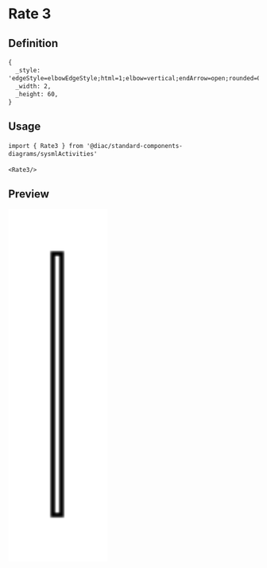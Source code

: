 # Rate 3

## Definition

```
{
  _style: 'edgeStyle=elbowEdgeStyle;html=1;elbow=vertical;endArrow=open;rounded=0;verticalAlign=top;entryX=0;entryY=0.5;labelBackgroundColor=none;endSize=12;',
  _width: 2,
  _height: 60,
}
```

## Usage

```
import { Rate3 } from '@diac/standard-components-diagrams/sysmlActivities'

<Rate3/>
```

## Preview

<img src="./rate-3.png" width="200"/>
